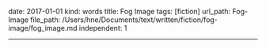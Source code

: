 date: 2017-01-01
kind: words
title: Fog Image
tags: [fiction]
url_path: Fog-Image
file_path: /Users/hne/Documents/text/written/fiction/fog-image/fog_image.md
independent: 1

---
